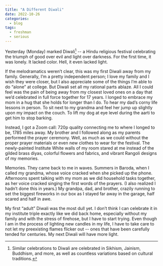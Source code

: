 ```yaml
---
title: "A Different Diwali"
date: 2022-10-26
categories:
  - blog
tags:
  - freshman
  - serious
---
```

Yesterday (Monday) marked Diwali[^1] -- a Hindu religious festival celebrating the triumph of good over evil and light over darkness. For the first time, it was lonely. It lacked color. Hell, it even lacked light. 

If the melodramatics weren’t clear, this was my first Diwali away from my family. Generally, I’m a pretty independent person; I love my family and I wish they were closer, but I also appreciate some of the things I’m able to do “alone” at college. But Diwali set all my rational parts ablaze. All I could feel was the pain of being away from my closest loved ones on a day that we’d celebrated in full force together for 17 years. I longed to embrace my mom in a hug that she holds for longer than I do. To hear my dad’s corny life lessons in person. To sit next to my grandma and feel her jump up slightly upon my impact on the couch. To lift my dog at eye level during the aarti to get him to stop barking.

Instead, I got a Zoom call: 720p quality connecting me to where I longed to be, 1785 miles away. My brother and I followed along as my parents performed the prayer ceremony. Well, as much as we could without the proper prayer materials or even new clothes to wear for the festival. The newly-painted Institute White walls of my room stared at me instead of the gilded brass diyas, colorful flowers and fabrics, and vibrant Rangoli designs of my memories. 

Memories. They came back to me in waves. Summers in Baroda, when I called my grandma, whose voice cracked when she picked up the phone. Afternoons spent talking with my mom as we did household tasks together, as her voice cracked singing the first words of the prayers. (I also realized I hadn’t done this in years.) My grandpa, dad, and brother, crazily running to set the biggest fireworks in our box as I stayed far away in the garage, half scared and half in awe.

My first “adult” Diwali was the most dull yet. I don’t think I can celebrate it in my institute triple exactly like we did back home, especially without my family and with the stress of firehose, but I have to start trying. Even though I am in the process of lighting new candles in my life, I have to take care to not let my preexisting flames flicker out -- ones that have been carefully tended for centuries. My next Diwali will have more light.

[^1]: Similar celebrations to Diwali are celebrated in Sikhism, Jainism, Buddhism, and more, as well as countless variations based on cultural traditions.

